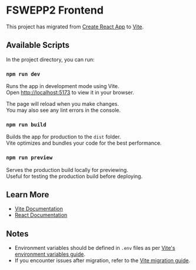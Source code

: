 # FSWEPP2 Frontend

This project has migrated from [Create React App](https://github.com/facebook/create-react-app) to [Vite](https://vitejs.dev/).

## Available Scripts

In the project directory, you can run:

### `npm run dev`

Runs the app in development mode using Vite.  
Open [http://localhost:5173](http://localhost:5173) to view it in your browser.

The page will reload when you make changes.  
You may also see any lint errors in the console.

### `npm run build`

Builds the app for production to the `dist` folder.  
Vite optimizes and bundles your code for the best performance.

### `npm run preview`

Serves the production build locally for previewing.  
Useful for testing the production build before deploying.

## Learn More

- [Vite Documentation](https://vitejs.dev/guide/)
- [React Documentation](https://react.dev/)

## Notes

- Environment variables should be defined in `.env` files as per [Vite's environment variables guide](https://vitejs.dev/guide/env-and-mode.html).
- If you encounter issues after migration, refer to the [Vite migration guide](https://vitejs.dev/guide/#scaffolding-your-first-vite-project).

